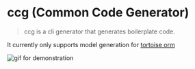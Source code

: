 # ccg (Common Code Generator)

> ccg is a cli generator that generates boilerplate code.

It currently only supports model generation for [tortoise orm](https://tortoise-orm.readthedocs.io/en/latest/)

![gif for demonstration](https://i.imgur.com/xruc0NK.gif)

